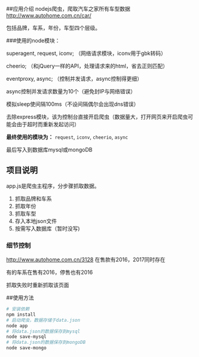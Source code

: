 ##应用介绍
nodejs爬虫，爬取汽车之家所有车型数据 http://www.autohome.com.cn/car/

包括品牌，车系，年份，车型四个层级。

###使用的node模块：

superagent, request, iconv; （网络请求模块，iconv用于gbk转码）

cheerio; （和jQuery一样的API，处理请求来的html，省去正则匹配）

eventproxy, async; （控制并发请求，async控制得更细）

async控制并发请求数量为10个（避免封IP与网络错误）

模拟sleep使间隔100ms（不设间隔偶尔会出现dns错误）

去除express模块，该为控制台直接开启爬虫（数据量大，打开网页来开启爬虫可能会由于超时而重新发起访问）

**最终使用的模块为：** `request`, `iconv`, `cheerio`, `async`

最后写入到数据库mysql或mongoDB



## 项目说明
app.js是爬虫主程序，分步骤抓取数据。

1. 抓取品牌和车系
2. 抓取年份
3. 抓取车型
4. 存入本地json文件
5. 按需写入数据库（暂时没写)

### 细节控制
http://www.autohome.com.cn/3128 在售款有2016，2017同时存在

有的车系在售有2016，停售也有2016

抓取失败时重新抓取该页面



##使用方法

```bash
# 安装依赖
npm install
# 启动爬虫，数据存储于data.json
node app
# 将data.json的数据保存到mysql
node save-mysql
# 将data.json的数据保存到mongoDB
node save-mongo
```